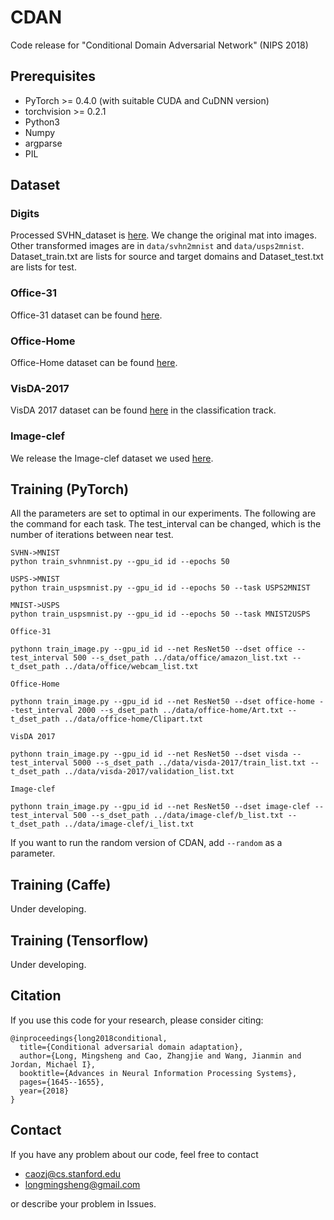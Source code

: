 # CDAN
Code release for "Conditional Domain Adversarial Network" (NIPS 2018)

## Prerequisites
- PyTorch >= 0.4.0 (with suitable CUDA and CuDNN version)
- torchvision >= 0.2.1
- Python3
- Numpy
- argparse
- PIL

## Dataset
### Digits
Processed SVHN_dataset is [here](https://drive.google.com/open?id=1Y0wT_ElbDcnFxtu25MB74npURwwijEdT). We change the original mat into images. Other transformed images are in `data/svhn2mnist` and `data/usps2mnist`. Dataset_train.txt are lists for source and target domains and Dataset_test.txt are lists for test.

### Office-31
Office-31 dataset can be found [here](https://people.eecs.berkeley.edu/~jhoffman/domainadapt/). 

### Office-Home
Office-Home dataset can be found [here](http://hemanthdv.org/OfficeHome-Dataset/).

### VisDA-2017
VisDA 2017 dataset can be found [here](https://github.com/VisionLearningGroup/taskcv-2017-public) in the classification track.

### Image-clef
We release the Image-clef dataset we used [here](https://drive.google.com/file/d/0B9kJH0-rJ2uRS3JILThaQXJhQlk/view).

## Training (PyTorch)
All the parameters are set to optimal in our experiments. The following are the command for each task. The test_interval can be changed, which is the number of iterations between near test.
```
SVHN->MNIST
python train_svhnmnist.py --gpu_id id --epochs 50

USPS->MNIST
python train_uspsmnist.py --gpu_id id --epochs 50 --task USPS2MNIST

MNIST->USPS
python train_uspsmnist.py --gpu_id id --epochs 50 --task MNIST2USPS
```
```
Office-31

pythonn train_image.py --gpu_id id --net ResNet50 --dset office --test_interval 500 --s_dset_path ../data/office/amazon_list.txt --t_dset_path ../data/office/webcam_list.txt
```
```
Office-Home

pythonn train_image.py --gpu_id id --net ResNet50 --dset office-home --test_interval 2000 --s_dset_path ../data/office-home/Art.txt --t_dset_path ../data/office-home/Clipart.txt
```
```
VisDA 2017

pythonn train_image.py --gpu_id id --net ResNet50 --dset visda --test_interval 5000 --s_dset_path ../data/visda-2017/train_list.txt --t_dset_path ../data/visda-2017/validation_list.txt
```
```
Image-clef

pythonn train_image.py --gpu_id id --net ResNet50 --dset image-clef --test_interval 500 --s_dset_path ../data/image-clef/b_list.txt --t_dset_path ../data/image-clef/i_list.txt
```

If you want to run the random version of CDAN, add `--random` as a parameter.

## Training (Caffe)
Under developing.

## Training (Tensorflow)
Under developing.

## Citation
If you use this code for your research, please consider citing:
```
@inproceedings{long2018conditional,
  title={Conditional adversarial domain adaptation},
  author={Long, Mingsheng and Cao, Zhangjie and Wang, Jianmin and Jordan, Michael I},
  booktitle={Advances in Neural Information Processing Systems},
  pages={1645--1655},
  year={2018}
}
```

## Contact
If you have any problem about our code, feel free to contact
- caozj@cs.stanford.edu
- longmingsheng@gmail.com

or describe your problem in Issues.
